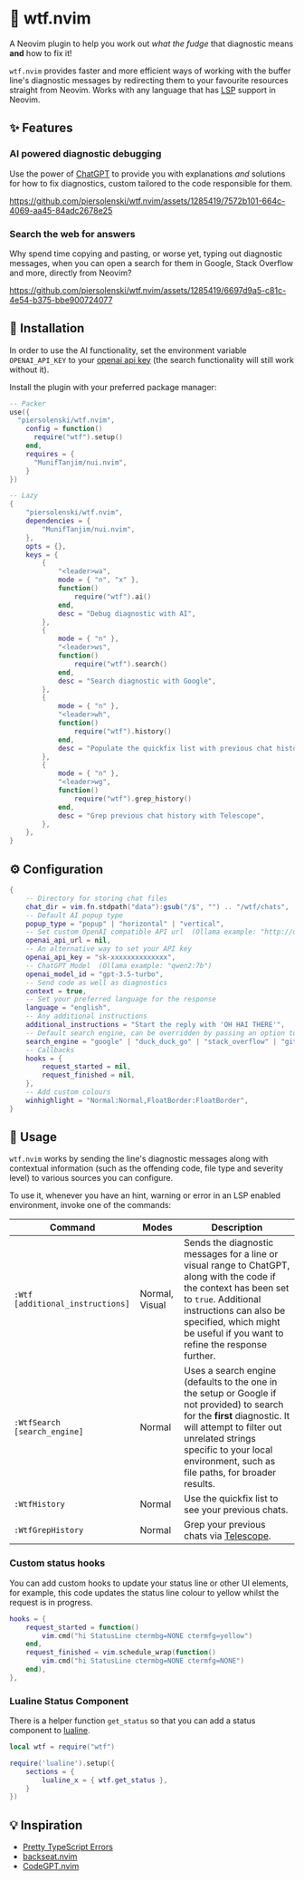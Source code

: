 # 🤯 wtf.nvim

A Neovim plugin to help you work out *what the fudge* that diagnostic means **and** how to fix it!

`wtf.nvim` provides faster and more efficient ways of working with the buffer line's diagnostic messages by redirecting them to your favourite resources straight from Neovim. 
Works with any language that has [LSP](https://microsoft.github.io/language-server-protocol/) support in Neovim.

## ✨ Features

### AI powered diagnostic debugging

Use the power of [ChatGPT](https://openai.com/blog/chatgpt) to provide you with explanations *and* solutions for how to fix diagnostics, custom tailored to the code responsible for them.

https://github.com/piersolenski/wtf.nvim/assets/1285419/7572b101-664c-4069-aa45-84adc2678e25

### Search the web for answers 

Why spend time copying and pasting, or worse yet, typing out diagnostic messages, when you can open a search for them in Google, Stack Overflow and more, directly from Neovim?

https://github.com/piersolenski/wtf.nvim/assets/1285419/6697d9a5-c81c-4e54-b375-bbe900724077

## 🔩 Installation

In order to use the AI functionality, set the environment variable `OPENAI_API_KEY` to your [openai api key](https://platform.openai.com/account/api-keys) (the search functionality will still work without it).

Install the plugin with your preferred package manager:

```lua
-- Packer
use({
  "piersolenski/wtf.nvim",
    config = function()
      require("wtf").setup()
    end,
    requires = {
      "MunifTanjim/nui.nvim",
    }
})

-- Lazy
{
	"piersolenski/wtf.nvim",
	dependencies = {
		"MunifTanjim/nui.nvim",
	},
  	opts = {},
	keys = {
		{
			"<leader>wa",
			mode = { "n", "x" },
			function()
				require("wtf").ai()
			end,
			desc = "Debug diagnostic with AI",
		},
		{
			mode = { "n" },
			"<leader>ws",
			function()
				require("wtf").search()
			end,
			desc = "Search diagnostic with Google",
		},
		{
			mode = { "n" },
			"<leader>wh",
			function()
				require("wtf").history()
			end,
			desc = "Populate the quickfix list with previous chat history",
		},
		{
			mode = { "n" },
			"<leader>wg",
			function()
				require("wtf").grep_history()
			end,
			desc = "Grep previous chat history with Telescope",
		},
	},
}
```

## ⚙️ Configuration

```lua
{
   	-- Directory for storing chat files 
    chat_dir = vim.fn.stdpath("data"):gsub("/$", "") .. "/wtf/chats",
    -- Default AI popup type
    popup_type = "popup" | "horizontal" | "vertical",
    -- Set custom OpenAI compatible API url  (Ollama example: "http://ollama.example.com:11434/v1/")
    openai_api_url = nil,
    -- An alternative way to set your API key
    openai_api_key = "sk-xxxxxxxxxxxxxx",
    -- ChatGPT Model  (Ollama example: "qwen2:7b")
    openai_model_id = "gpt-3.5-turbo",
    -- Send code as well as diagnostics
    context = true,
    -- Set your preferred language for the response
    language = "english",
    -- Any additional instructions
    additional_instructions = "Start the reply with 'OH HAI THERE'",
    -- Default search engine, can be overridden by passing an option to WtfSeatch
    search_engine = "google" | "duck_duck_go" | "stack_overflow" | "github" | "phind" | "perplexity",
    -- Callbacks
    hooks = {
        request_started = nil,
        request_finished = nil,
    },
    -- Add custom colours
    winhighlight = "Normal:Normal,FloatBorder:FloatBorder",
}
```

## 🚀 Usage

`wtf.nvim` works by sending the line's diagnostic messages along with contextual information (such as the offending code, file type and severity level) to various sources you can configure.

To use it, whenever you have an hint, warning or error in an LSP enabled environment, invoke one of the commands:

| Command | Modes | Description |
| -- | -- | -- |
| `:Wtf [additional_instructions]` | Normal, Visual | Sends the diagnostic messages for a line or visual range to ChatGPT, along with the code if the context has been set to `true`. Additional instructions can also be specified, which might be useful if you want to refine the response further.
| `:WtfSearch [search_engine]` | Normal | Uses a search engine (defaults to the one in the setup or Google if not provided) to search for the **first** diagnostic. It will attempt to filter out unrelated strings specific to your local environment, such as file paths, for broader results. 
| `:WtfHistory` | Normal | Use the quickfix list to see your previous chats. 
| `:WtfGrepHistory` | Normal | Grep your previous chats via [Telescope](https://github.com/nvim-telescope/telescope.nvim!). 


### Custom status hooks

You can add custom hooks to update your status line or other UI elements, for example, this code updates the status line colour to yellow whilst the request is in progress.

```lua
hooks = {
    request_started = function()
        vim.cmd("hi StatusLine ctermbg=NONE ctermfg=yellow")
    end,
    request_finished = vim.schedule_wrap(function()
        vim.cmd("hi StatusLine ctermbg=NONE ctermfg=NONE")
    end),
},
```

### Lualine Status Component

There is a helper function `get_status` so that you can add a status component to [lualine](https://github.com/nvim-lualine/lualine.nvim).

```lua
local wtf = require("wtf")

require('lualine').setup({
    sections = {
        lualine_x = { wtf.get_status },
    }
})
```

## 💡 Inspiration

- [Pretty TypeScript Errors](https://github.com/yoavbls/pretty-ts-errors)
- [backseat.nvim](https://github.com/james1236/backseat.nvim/) 
- [CodeGPT.nvim](https://github.com/dpayne/CodeGPT.nvim) 

